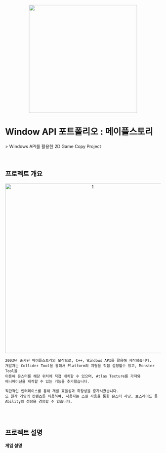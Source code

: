 <p align="center"><img width="350" src="https://github.com/P2nkrose/WinAPI_MapleStory/assets/124218203/c304819c-d99c-4ee6-a649-4d82450dec05"></p>

<h1>Window API 포트폴리오 : 메이플스토리</h1>
> Windows API를 활용한 2D Game Copy Project
<br>
<br>
<br>
<h2>프로젝트 개요</h2>
<p align="center"><img width="550" alt="1" src="https://github.com/P2nkrose/WinAPI_MapleStory/assets/124218203/acf4979a-794d-4e8a-8009-2a0e76cc9914"></p>

```
2003년 출시된 메이플스토리의 모작으로, C++, Windows API를 활용해 제작했습니다.
개발자는 Collider Tool을 통해서 Platform의 지형을 직접 설정할수 있고, Monster Tool을 
이용해 몬스터를 해당 위치에 직접 배치할 수 있으며, Atlas Texture를 가져와 
애니메이션을 제작할 수 있는 기능을 추가했습니다.

직관적인 인터페이스를 통해 개발 효율성과 확장성을 증가시켰습니다.
또 원작 게임의 컨텐츠를 차용하여, 사용자는 스킬 사용을 통한 몬스터 사냥, 보스레이드 등
Ability의 성장을 경험할 수 있습니다.
```
<br>
<br>
<h2>프로젝트 설명</h2>
<b>게임 설명</b>
